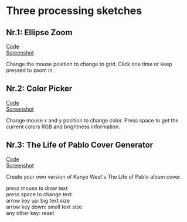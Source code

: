 # Three processing sketches


## Nr.1: Ellipse Zoom  
[Code](ellipseZoom.pde)   
[Screenshot](scrn1.png)  
  
Change the mouse position to change to grid. Click one time or keep pressed to zoom in.  
  
## Nr.2: Color Picker  
[Code](colorPicker.pde)  
[Screenshot](scrn2.png)  
  
Change mouse x and y position to change color. Press space to get the current colors RGB and brightness information.

## Nr.3: The Life of Pablo Cover Generator  
[Code](3processingsketches/sketch_lifeOfPablo/sketch_lifeOfPablo.pde)  
[Screenshot](scrn3.png)  
  
Create your own version of Kanye West's The Life of Pablo album cover.  

press mouse to draw text  
press space to change text  
arrow key up: big text size  
arrow key down: small text size    
any other key: reset  



